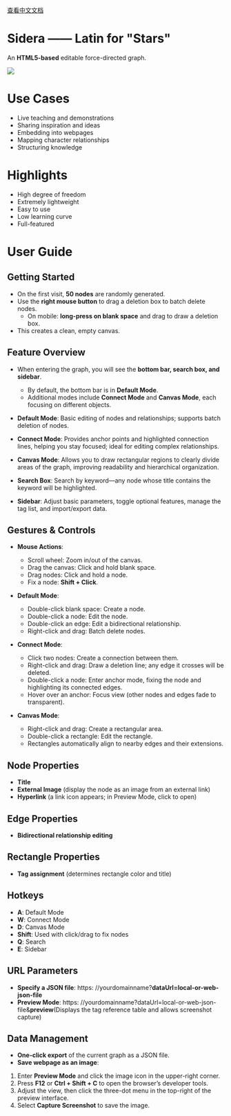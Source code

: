 [查看中文文档](https://github.com/aipio/Sidera-Force-Directed-Graph/blob/main/README-zh.md)

# Sidera —— Latin for "Stars"  
An **HTML5-based** editable force-directed graph.  

![](https://lskypro.youzhi.icu/i/2025/09/24/68d3d2e757ba4.png)

# Use Cases  
- Live teaching and demonstrations  
- Sharing inspiration and ideas  
- Embedding into webpages  
- Mapping character relationships  
- Structuring knowledge  

# Highlights  
- High degree of freedom  
- Extremely lightweight  
- Easy to use  
- Low learning curve  
- Full-featured  

# User Guide  

## Getting Started  
- On the first visit, **50 nodes** are randomly generated.  
- Use the **right mouse button** to drag a deletion box to batch delete nodes.  
  - On mobile: **long-press on blank space** and drag to draw a deletion box.  
- This creates a clean, empty canvas.  

## Feature Overview  
- When entering the graph, you will see the **bottom bar, search box, and sidebar**.  
  - By default, the bottom bar is in **Default Mode**.  
  - Additional modes include **Connect Mode** and **Canvas Mode**, each focusing on different objects.  

- **Default Mode**: Basic editing of nodes and relationships; supports batch deletion of nodes.  
- **Connect Mode**: Provides anchor points and highlighted connection lines, helping you stay focused; ideal for editing complex relationships.  
- **Canvas Mode**: Allows you to draw rectangular regions to clearly divide areas of the graph, improving readability and hierarchical organization.  
- **Search Box**: Search by keyword—any node whose title contains the keyword will be highlighted.  
- **Sidebar**: Adjust basic parameters, toggle optional features, manage the tag list, and import/export data.  

## Gestures & Controls  

- **Mouse Actions**:  
  - Scroll wheel: Zoom in/out of the canvas.  
  - Drag the canvas: Click and hold blank space.  
  - Drag nodes: Click and hold a node.  
  - Fix a node: **Shift + Click**.  

- **Default Mode**:  
  - Double-click blank space: Create a node.  
  - Double-click a node: Edit the node.  
  - Double-click an edge: Edit a bidirectional relationship.  
  - Right-click and drag: Batch delete nodes.  

- **Connect Mode**:  
  - Click two nodes: Create a connection between them.  
  - Right-click and drag: Draw a deletion line; any edge it crosses will be deleted.  
  - Double-click a node: Enter anchor mode, fixing the node and highlighting its connected edges.  
  - Hover over an anchor: Focus view (other nodes and edges fade to transparent).  

- **Canvas Mode**:  
  - Right-click and drag: Create a rectangular area.  
  - Double-click a rectangle: Edit the rectangle.  
  - Rectangles automatically align to nearby edges and their extensions.  

## Node Properties  
- **Title**  
- **External Image** (display the node as an image from an external link)  
- **Hyperlink** (a link icon appears; in Preview Mode, click to open)  

## Edge Properties  
- **Bidirectional relationship editing**  

## Rectangle Properties  
- **Tag assignment** (determines rectangle color and title)  

## Hotkeys  
- **A**: Default Mode  
- **W**: Connect Mode  
- **D**: Canvas Mode  
- **Shift**: Used with click/drag to fix nodes  
- **Q**: Search  
- **E**: Sidebar  

## URL Parameters  
- **Specify a JSON file**:  https: //yourdomainname?**dataUrl=local-or-web-json-file**
- **Preview Mode**:  https: //yourdomainname?dataUrl=local-or-web-json-file&**preview**(Displays the tag reference table and allows screenshot capture)
## Data Management  
- **One-click export** of the current graph as a JSON file.  
- **Save webpage as an image**:  
1. Enter **Preview Mode** and click the image icon in the upper-right corner.  
2. Press **F12** or **Ctrl + Shift + C** to open the browser’s developer tools.  
3. Adjust the view, then click the three-dot menu in the top-right of the preview interface.  
4. Select **Capture Screenshot** to save the image.  


